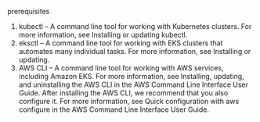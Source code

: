 prerequisites

1. kubectl – A command line tool for working with Kubernetes clusters. For more information, see Installing or updating kubectl.
2. eksctl – A command line tool for working with EKS clusters that automates many individual tasks. For more information, see Installing or updating.
3. AWS CLI – A command line tool for working with AWS services, including Amazon EKS. For more information, see Installing, updating, and uninstalling the AWS CLI in the AWS Command Line Interface User Guide. After installing the AWS CLI, we recommend that you also configure it. For more information, see Quick configuration with aws configure in the AWS Command Line Interface User Guide.

